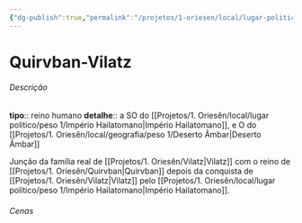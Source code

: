 ```yaml
---
{"dg-publish":true,"permalink":"/projetos/1-oriesen/local/lugar-politico/peso-1/quirvban-vilatz/","dgHomeLink":true,"dgPassFrontmatter":false}
---
```



# Quirvban-Vilatz

###### Descrição
**tipo**:: reino humano
**detalhe**:: a SO do [[Projetos/1. Oriesên/local/lugar político/peso 1/Império Hailatomano|Império Hailatomano]], e O do [[Projetos/1. Oriesên/local/geografia/peso 1/Deserto Âmbar|Deserto Âmbar]]

Junção da família real de [[Projetos/1. Oriesên/Vilatz|Vilatz]] com o reino de [[Projetos/1. Oriesên/Quirvban|Quirvban]] depois da conquista de [[Projetos/1. Oriesên/Vilatz|Vilatz]] pelo [[Projetos/1. Oriesên/local/lugar político/peso 1/Império Hailatomano|Império Hailatomano]].


###### Cenas

